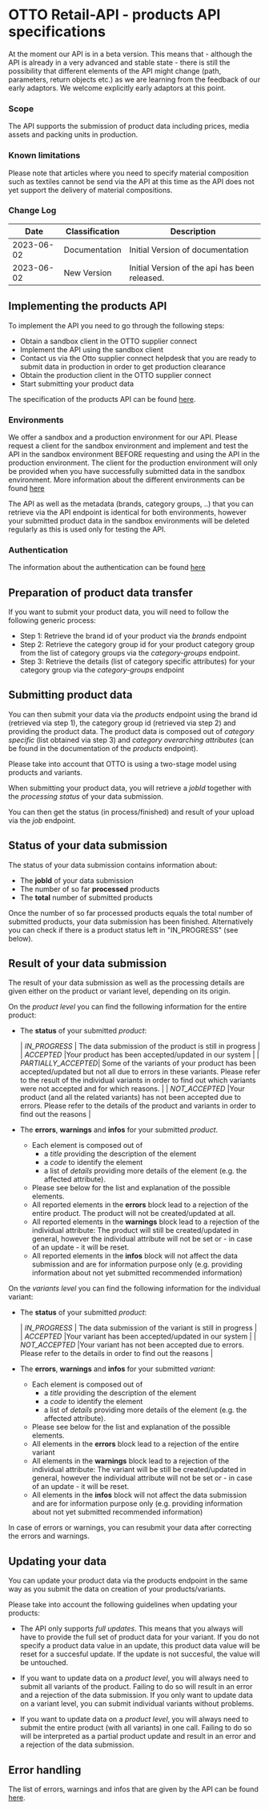 # OTTO Retail-API - products API specifications

At the moment our API is in a beta version. This means that - although the API is already in a very advanced and stable state - there is still the possibility that different elements of the API might change (path, parameters, return objects etc.) as we are learning from the feedback of our early adaptors. We welcome explicitly early adaptors at this point.

### Scope

The API supports the submission of product data including prices, media assets and packing units in production.

### Known limitations

Please note that articles where you need to specify material composition such as textiles cannot be send via the API at this time as the API does not yet support the delivery of material compositions.

### Change Log


| Date          | Classification    | Description                                   |
| ------------- | ----------------- | --------------------------------------------- |
| 2023-06-02    | Documentation     | Initial Version of documentation              |
| 2023-06-02    | New Version       | Initial Version of the api has been released. |


## Implementing the products API

To implement the API you need to go through the following steps:

 - Obtain a sandbox client in the OTTO supplier connect
 - Implement the API using the sandbox client
 - Contact us via the Otto supplier connect helpdesk that you are ready to submit data in production in order to get production clearance
 - Obtain the production client in the OTTO supplier connect
 - Start submitting your product data

The specification of the products API can be found [here](products-api.yml).

### Environments

We offer a sandbox and a production environment for our API. Please request a client for the sandbox environment and implement and test the API in the sandbox environment BEFORE requesting and using the API in the production environment. The client for the production environment will only be provided when you have successfully submitted data in the sandbox environment. More information about the different environments can be found [here](../01_getting-started/README.md)

The API as well as the metadata (brands, category groups, ..) that you can retrieve via the API endpoint is identical for both environments, however your submitted product data in the sandbox environments will be deleted regularly as this is used only for testing the API.

### Authentication

The information about the authentication can be found [here](../01_getting-started/01_authentication.md)

## Preparation of product data transfer

If you want to submit your product data, you will need to follow the following generic process:

 - Step 1: Retrieve the brand id of your product via the *brands* endpoint
 - Step 2: Retrieve the category group id for your product category group from the list of category groups via the *category-groups* endpoint. 
 - Step 3: Retrieve the details (list of category specific attributes) for your category group via the *category-groups* endpoint

## Submitting product data

You can then submit your data via the *products* endpoint using the brand id (retrieved via step 1), the category group id (retrieved via step 2) and providing the product data. The product data is composed out of *category specific* (list obtained via step 3) and *category overarching attributes* (can be found in the documentation of the *products* endpoint).

Please take into account that OTTO is using a two-stage model using products and variants.

When submitting your product data, you will retrieve a *jobId* together with the *processing status* of your data submission. 

You can then get the status (in process/finished) and result of your upload via the *job* endpoint.

## Status of your data submission

The status of your data submission contains information about:

- The **jobId** of your data submission
- The number of so far **processed** products
- The **total** number of submitted products

Once the number of so far processed products equals the total number of submitted products, your data submission has been finished. Alternatively you can check if there is a product status left in "IN_PROGRESS" (see below).

## Result of your data submission

The result of your data submission as well as the processing details are given either on the product or variant level, depending on its origin.

On the *product level* you can find the following information for the entire product:

- The **status** of your submitted *product*: 

  | *IN_PROGRESS* | The data submission of the product is still in progress |
  | *ACCEPTED* |Your product has been accepted/updated in our system |
  | *PARTIALLY_ACCEPTED*| Some of the variants of your product has been accepted/updated but not all due to errors in these variants. Please refer to the result of the individual variants in order to find out which variants were not accepted and for which reasons. |
  | *NOT_ACCEPTED* |Your product (and all the related variants) has not been accepted due to errors. Please refer to the details of the product and variants in order to find out the reasons |

- The **errors**, **warnings** and **infos** for your submitted *product*.

    - Each element is composed out of 
      - a *title* providing the description of the element
      - a *code* to identify the element
      - a list of *details* providing more details of the element (e.g. the affected attribute).
    - Please see below for the list and explanation of the possible elements.
    - All reported elements in the **errors** block lead to a rejection of the entire product. The product will not be created/updated at all.
    - All reported elements in the **warnings** block lead to a rejection of the individual attribute: The product will still be created/updated in general, however the individual attribute will not be set or - in case of an update - it will be reset.
    - All reported elements in the **infos** block will not affect the data submission and are for information purpose only (e.g. providing information about not yet submitted recommended information)

On the *variants level* you can find the following information for the individual variant:

- The **status** of your submitted *product*:

  | *IN_PROGRESS* | The data submission of the variant is still in progress |
  | *ACCEPTED* |Your variant has been accepted/updated in our system |
  | *NOT_ACCEPTED* |Your variant has not been accepted due to errors. Please refer to the details in order to find out the reasons |

- The **errors**, **warnings** and **infos** for your submitted *variant*:

    - Each element is composed out of 
      - a *title* providing the description of the element
      - a *code* to identify the element
      - a list of *details* providing more details of the element (e.g. the affected attribute).
    - Please see below for the list and explanation of the possible elements.
    - All elements in the **errors** block lead to a rejection of the entire variant
    - All elements in the **warnings** block lead to a rejection of the individual attribute: The variant will be still be created/updated in general, however the individual attribute will not be set or - in case of an update - it will be reset.
    - All elements in the **infos** block will not affect the data submission and are for information purpose only (e.g. providing information about not yet submitted recommended information)

In case of errors or warnings, you can resubmit your data after correcting the errors and warnings.

## Updating your data

You can update your product data via the products endpoint in the same way as you submit the data on creation of your products/variants.

Please take into account the following guidelines when updating your products:

- The API only supports *full updates*. This means that you always will have to provide the full set of product data for your variant. If you do not specify a product data value in an update, this product data value will be reset for a succesful update. If the update is not succesful, the value will be untouched.

- If you want to update data on a *product level*, you will always need to submit all variants of the product. Failing to do so will result in an error and a rejection of the data submission. If you only want to update data on a variant level, you can submit individual variants without problems.

- If you want to update data on a *product level*, you will always need to submit the entire product (with all variants) in one call. Failing to do so will be interpreted as a partial product update and result in an error and a rejection of the data submission.

## Error handling

The list of errors, warnings and infos that are given by the API can be found [here](API_error_codes.md).
